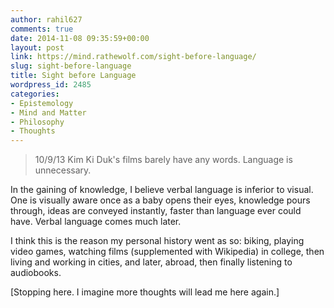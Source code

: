 ```yaml
---
author: rahil627
comments: true
date: 2014-11-08 09:35:59+00:00
layout: post
link: https://mind.rathewolf.com/sight-before-language/
slug: sight-before-language
title: Sight before Language
wordpress_id: 2485
categories:
- Epistemology
- Mind and Matter
- Philosophy
- Thoughts
---
```


<blockquote>10/9/13
Kim Ki Duk's films barely have any words. Language is unnecessary.</blockquote>



In the gaining of knowledge, I believe verbal language is inferior to visual. One is visually aware once as a baby opens their eyes, knowledge pours through, ideas are conveyed instantly, faster than language ever could have. Verbal language comes much later. 

I think this is the reason my personal history went as so: biking, playing video games, watching films (supplemented with Wikipedia) in college, then living and working in cities, and later, abroad, then finally listening to audiobooks.

[Stopping here. I imagine more thoughts will lead me here again.]
